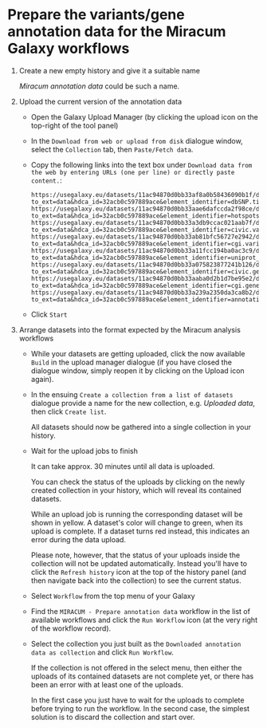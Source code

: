 Prepare the variants/gene annotation data for the Miracum Galaxy workflows
==========================================================================

1. Create a new empty history and give it a suitable name

   *Miracum annotation data* could be such a name.

2. Upload the current version of the annotation data

   - Open the Galaxy Upload Manager (by clicking the upload icon on the
     top-right of the tool panel)

   - In the ``Download from web or upload from disk`` dialogue window,
     select the ``Collection`` tab, then ``Paste/Fetch data``.

   - Copy the following links into the text box under
     ``Download data from the web by entering URLs (one per line) or directly paste content.``:

     ```
     https://usegalaxy.eu/datasets/11ac94870d0bb33af8a0b58436090b1f/display?to_ext=data&hdca_id=32acb0c597889ace&element_identifier=dbSNP.tidy
     https://usegalaxy.eu/datasets/11ac94870d0bb33aae6dafccda2f98ce/display?to_ext=data&hdca_id=32acb0c597889ace&element_identifier=hotspots.data
     https://usegalaxy.eu/datasets/11ac94870d0bb33a3db9ccac021aab7f/display?to_ext=data&hdca_id=32acb0c597889ace&element_identifier=civic.variants
     https://usegalaxy.eu/datasets/11ac94870d0bb33ab81bfc56727e2942/display?to_ext=data&hdca_id=32acb0c597889ace&element_identifier=cgi.variants
     https://usegalaxy.eu/datasets/11ac94870d0bb33a11fcc194ba0ac3c9/display?to_ext=data&hdca_id=32acb0c597889ace&element_identifier=uniprot_cancer.genes
     https://usegalaxy.eu/datasets/11ac94870d0bb33a075823877241b126/display?to_ext=data&hdca_id=32acb0c597889ace&element_identifier=civic.genes
     https://usegalaxy.eu/datasets/11ac94870d0bb33aaba0d2b1d7be95e2/display?to_ext=data&hdca_id=32acb0c597889ace&element_identifier=cgi.genes
     https://usegalaxy.eu/datasets/11ac94870d0bb33a239a2350da3ca8b2/display?to_ext=data&hdca_id=32acb0c597889ace&element_identifier=annotation.metadata
     ```

   - Click ``Start``

2. Arrange datasets into the format expected by the Miracum analysis workflows

   - While your datasets are getting uploaded, click the now available
     ``Build`` in the upload manager dialogue (if you have closed the dialogue
     window, simply reopen it by clicking on the Upload icon again).

   - In the ensuing ``Create a collection from a list of datasets`` dialogue
     provide a name for the new collection, e.g. *Uploaded data*, then click
     ``Create list``.

     All datasets should now be gathered into a single collection in your
     history.

   - Wait for the upload jobs to finish

     It can take approx. 30 minutes until all data is uploaded.

     You can check the status of the uploads by clicking on the newly created
     collection in your history, which will reveal its contained datasets.

     While an upload job is running the corresponding dataset will be shown in
     yellow. A dataset's color will change to green, when its upload is
     complete. If a dataset turns red instead, this indicates an error during
     the data upload.

     Please note, however, that the status of your uploads inside the
     collection will not be updated automatically. Instead you'll have to click
     the ``Refresh history`` icon at the top of the history panel (and then
     navigate back into the collection) to see the current status.

   - Select ``Workflow`` from the top menu of your Galaxy

   - Find the ``MIRACUM - Prepare annotation data`` workflow in the list of
     available workflows and click the ``Run Workflow`` icon (at the very right
     of the workflow record).

   - Select the collection you just built as the
     ``Downloaded annotation data as collection`` and click ``Run Workflow``.

     If the collection is not offered in the select menu, then either the
     uploads of its contained datasets are not complete yet, or there has been
     an error with at least one of the uploads.

     In the first case you just have to wait for the uploads to complete before
     trying to run the workflow. In the second case, the simplest solution is
     to discard the collection and start over.
     
